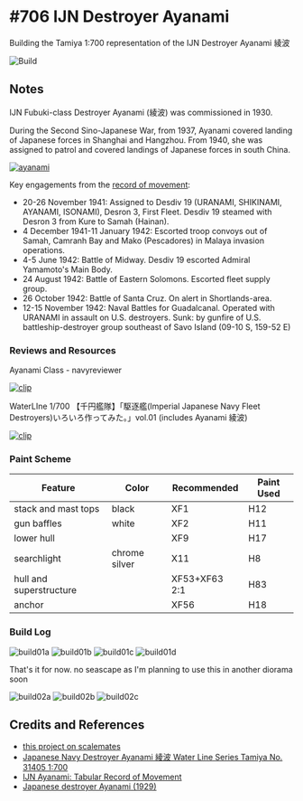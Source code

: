 # #706 IJN Destroyer Ayanami

Building the Tamiya 1:700 representation of the IJN Destroyer Ayanami 綾波

![Build](./assets/Ayanami_build.jpg?raw=true)

## Notes

IJN Fubuki-class Destroyer Ayanami (綾波) was commissioned in 1930.

During the Second Sino-Japanese War, from 1937, Ayanami covered landing of Japanese forces in Shanghai and Hangzhou. From 1940, she was assigned to patrol and covered landings of Japanese forces in south China.

[![ayanami](./assets/ayanami.jpg?raw=true)](https://en.wikipedia.org/wiki/Japanese_destroyer_Ayanami_(1929))

Key engagements from the [record of movement](http://www.combinedfleet.com/ayanam_t.htm):

* 20-26 November 1941: Assigned to Desdiv 19 (URANAMI, SHIKINAMI, AYANAMI, ISONAMI), Desron 3, First Fleet. Desdiv 19 steamed with Desron 3 from Kure to Samah (Hainan).
* 4 December 1941-11 January 1942: Escorted troop convoys out of Samah, Camranh Bay and Mako (Pescadores) in Malaya invasion operations.
* 4-5 June 1942: Battle of Midway. Desdiv 19 escorted Admiral Yamamoto's Main Body.
* 24 August 1942: Battle of Eastern Solomons. Escorted fleet supply group.
* 26 October 1942: Battle of Santa Cruz. On alert in Shortlands-area.
* 12-15 November 1942: Naval Battles for Guadalcanal. Operated with URANAMI in assault on U.S. destroyers. Sunk: by gunfire of U.S. battleship-destroyer group southeast of Savo Island (09-10 S, 159-52 E)

### Reviews and Resources

Ayanami Class - navyreviewer

[![clip](https://img.youtube.com/vi/3xSsXr48dd0/0.jpg)](https://www.youtube.com/watch?v=3xSsXr48dd0)

WaterLIne 1/700 【千円艦隊】「駆逐艦(Imperial Japanese Navy Fleet Destroyers)いろいろ作ってみた。」vol.01 (includes Ayanami 綾波)

[![clip](https://img.youtube.com/vi/ZT8RJmf6ouE/0.jpg)](https://www.youtube.com/watch?v=ZT8RJmf6ouE&t=357)

### Paint Scheme

| Feature               | Color                | Recommended   | Paint Used |
|-----------------------|----------------------|---------------|------------|
| stack and mast tops   | black                | XF1           | H12        |
| gun baffles           | white                | XF2           | H11        |
| lower hull            |                      | XF9           | H17        |
| searchlight           | chrome silver        | X11           | H8         |
| hull and superstructure |                    | XF53+XF63 2:1 | H83        |
| anchor                |                      | XF56          | H18        |

### Build Log

![build01a](./assets/build01a.jpg?raw=true)
![build01b](./assets/build01b.jpg?raw=true)
![build01c](./assets/build01c.jpg?raw=true)
![build01d](./assets/build01d.jpg?raw=true)

That's it for now. no seascape as I'm planning to use this in another diorama soon

![build02a](./assets/build02a.jpg?raw=true)
![build02b](./assets/build02b.jpg?raw=true)
![build02c](./assets/build02c.jpg?raw=true)

## Credits and References

* [this project on scalemates](https://www.scalemates.com/profiles/mate.php?id=74137&p=projects&project=146784)
* [Japanese Navy Destroyer Ayanami 綾波 Water Line Series Tamiya No. 31405 1:700](https://www.scalemates.com/kits/tamiya-31405-ayanami--171094)
* [IJN Ayanami: Tabular Record of Movement](http://www.combinedfleet.com/ayanam_t.htm)
* [Japanese destroyer Ayanami (1929)](https://en.wikipedia.org/wiki/Japanese_destroyer_Ayanami_(1929))
